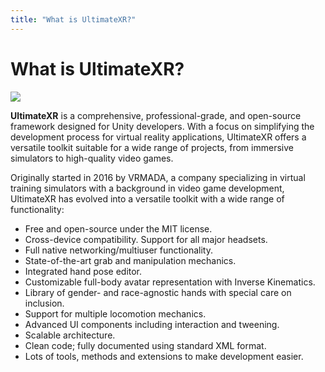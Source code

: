 ```yaml
---
title: "What is UltimateXR?"
---
```


# What is UltimateXR?

![](/docs/guides/media/getting-started/UltimateXR.gif)

**UltimateXR** is a comprehensive, professional-grade, and open-source framework designed for Unity developers. With a focus on simplifying the development process for virtual reality applications, UltimateXR offers a versatile toolkit suitable for a wide range of projects, from immersive simulators to high-quality video games.

Originally started in 2016 by VRMADA, a company specializing in virtual training simulators with a background in video game development, UltimateXR has evolved into a versatile toolkit with a wide range of functionality:

- Free and open-source under the MIT license.
- Cross-device compatibility. Support for all major headsets.
- Full native networking/multiuser functionality.
- State-of-the-art grab and manipulation mechanics.
- Integrated hand pose editor.
- Customizable full-body avatar representation with Inverse Kinematics.
- Library of gender- and race-agnostic hands with special care on inclusion.
- Support for multiple locomotion mechanics.
- Advanced UI components including interaction and tweening.
- Scalable architecture.
- Clean code; fully documented using standard XML format.
- Lots of tools, methods and extensions to make development easier.